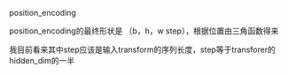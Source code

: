 position_encoding

position_encoding的最终形状是 （b，h，w step），根据位置由三角函数得来

我目前看来其中step应该是输入transform的序列长度，step等于transforer的hidden_dim的一半
